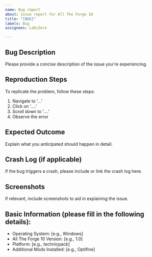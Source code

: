 ```yaml
---
name: Bug report
about: Issue report for All The Forge 10
title: "[BUG]"
labels: Bug
assignees: LabsZero

---
```


## Bug Description
Please provide a concise description of the issue you're experiencing.

## Reproduction Steps
To replicate the problem, follow these steps:
1. Navigate to '...'
2. Click on '....'
3. Scroll down to '....'
4. Observe the error

## Expected Outcome
Explain what you anticipated should happen in detail.

## Crash Log (if applicable)
If the bug triggers a crash, please include or link the crash log here.

## Screenshots
If relevant, include screenshots to aid in explaining the issue.

## Basic Information (please fill in the following details):
 - Operating System: [e.g., Windows]
 - All The Forge 10 Version: [e.g., 1.0]
 - Platform: [e.g., technicpack]
 - Additional Mods Installed: [e.g., Optifine]
